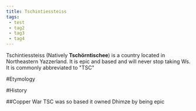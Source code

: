 ```yaml
---
title: Tschintiessteiss
tags:
 - test
 - tag2
 - tag3
 - tag4
---
```


Tschintiessteiss (Natively **Tschörntischee**) is a country located in Northeastern Yazzerland. It is epic and based and will never stop taking Ws. It is commonly abbreviated to "TSC"

#Etymology

#History

##Copper War
TSC was so based it owned Dhimze by being epic
